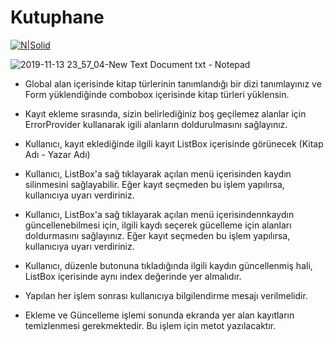 # Kutuphane


[![N|Solid](https://www.bilgeadam.com/akademi/SiteAssets/BilgeAdam/Images/LogoAkademi.png)](https://www.bilgeadam.com/akademi/) 



![2019-11-13 23_57_04-New Text Document txt - Notepad](https://user-images.githubusercontent.com/13505194/68803830-86bfa880-0671-11ea-9c36-696adc7ab4dd.png)


* Global alan içerisinde kitap türlerinin tanımlandığı bir dizi tanımlayınız ve Form yüklendiğinde combobox içerisinde kitap türleri yüklensin.
* Kayıt ekleme sırasında, sizin belirlediğiniz boş geçilemez alanlar için ErrorProvider kullanarak igili alanların doldurulmasını sağlayınız.
* Kullanıcı, kayıt eklediğinde ilgili kayıt ListBox içerisinde görünecek (Kitap Adı - Yazar Adı)
* Kullanıcı, ListBox'a sağ tıklayarak açılan menü içerisinden kaydın silinmesini sağlayabilir. Eğer kayıt seçmeden bu işlem yapılırsa, kullanıcıya uyarı verdiriniz.
* Kullanıcı, ListBox'a sağ tıklayarak açılan menü içerisindennkaydın güncellenebilmesi için, ilgili kaydı seçerek gücelleme için alanları doldurmasını sağlayınız. Eğer kayıt seçmeden bu işlem yapılırsa, kullanıcıya uyarı verdiriniz.
* Kullanıcı, düzenle butonuna tıkladığında ilgili kaydın güncellenmiş hali, ListBox içerisinde aynı index değerinde yer almalıdır.

* Yapılan her işlem sonrası kullanıcıya bilgilendirme mesajı verilmelidir.
* Ekleme ve Güncelleme işlemi sonunda ekranda yer alan kayıtların temizlenmesi gerekmektedir. Bu işlem için metot yazılacaktır.
